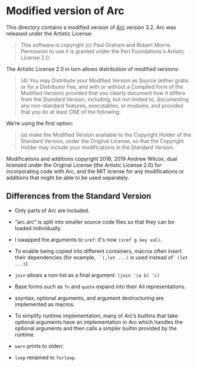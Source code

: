 # Modified version of Arc

This directory contains a modified version of
[Arc](http://arclanguage.org/) version 3.2.  Arc was released under
the Artistic License:

> This software is copyright (c) Paul Graham and Robert Morris.
> Permission to use it is granted under the Perl Foundations's
> Artistic License 2.0.

The Artistic License 2.0 in turn allows distribution of modified
versions:

> (4) You may Distribute your Modified Version as Source (either
> gratis or for a Distributor Fee, and with or without a Compiled form
> of the Modified Version) provided that you clearly document how it
> differs from the Standard Version, including, but not limited to,
> documenting any non-standard features, executables, or modules, and
> provided that you do at least ONE of the following:

We’re using the first option:

> (a) make the Modified Version available to the Copyright Holder of
> the Standard Version, under the Original License, so that the
> Copyright Holder may include your modifications in the Standard
> Version.

Modifications and additions copyright 2018, 2019 Andrew Wilcox, dual
licensed under the Original License (the Artistic License 2.0) for
incorporating code with Arc, and the MIT license for any modifications
or additions that might be able to be used separately.


## Differences from the Standard Version

* Only parts of Arc are included.

* “arc.arc” is split into smaller source code files so that they can
  be loaded individually.

* I swapped the arguments to `sref`: it's now `(sref g key val)`.

* To enable being copied into different containers, macros often
  insert their dependencies (for example, `` `(,let ...)`` is used
  instead of `` `(let ...) ``).

* `join` allows a non-list as a final argument: `(join '(a b) 'c)`

* Base forms such as `fn` and `quote` expand into their Ail
  representations.

* ssyntax, optional arguments, and argument destructuring are
  implemented as macros.

* To simplify runtime implementation, many of Arc’s builtins that take
  optional arguments have an implementation in Arc which handles the
  optional arguments and then calls a simpler builtin provided by the
  runtime.

* `warn` prints to stderr.

* `loop` renamed to `forloop`.
